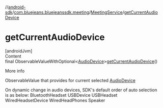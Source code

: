 //[android-sdk](../../../index.md)/[com.bluejeans.bluejeanssdk.meeting](../index.md)/[MeetingService](index.md)/[getCurrentAudioDevice](get-current-audio-device.md)



# getCurrentAudioDevice  
[androidJvm]  
Content  
final ObservableValueWithOptional<[AudioDevice](../-audio-device/index.md)>[getCurrentAudioDevice](get-current-audio-device.md)()  
  
More info  


ObservableValue that provides for current selected [AudioDevice](../-audio-device/index.md)



On dynamic change in audio devices, SDK's default order of auto selection is as below: BluetoothHeadset USBDevice USBHeadset WiredHeadsetDevice WiredHeadPhones Speaker

  



